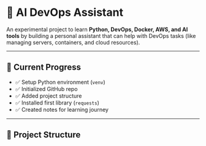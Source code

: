 # 🤖 AI DevOps Assistant

An experimental project to learn **Python, DevOps, Docker, AWS, and AI tools** by building a personal assistant that can help with DevOps tasks (like managing servers, containers, and cloud resources).

---

## 📌 Current Progress
- ✅ Setup Python environment (`venv`)
- ✅ Initialized GitHub repo
- ✅ Added project structure
- ✅ Installed first library (`requests`)
- ✅ Created notes for learning journey

---

## 🚀 Project Structure
